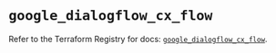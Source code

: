 # `google_dialogflow_cx_flow`

Refer to the Terraform Registry for docs: [`google_dialogflow_cx_flow`](https://registry.terraform.io/providers/hashicorp/google/6.24.0/docs/resources/dialogflow_cx_flow).
